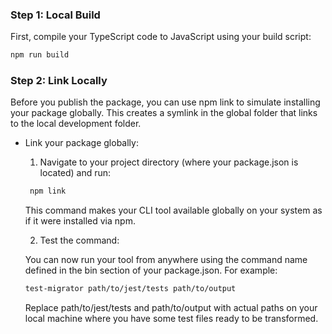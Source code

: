 ### Step 1: Local Build

First, compile your TypeScript code to JavaScript using your build script:

```bash
npm run build
```

### Step 2: Link Locally

Before you publish the package, you can use npm link to simulate installing your package globally. This creates a symlink in the global folder that links to the local development folder.

- Link your package globally:

  1. Navigate to your project directory (where your package.json is located) and run:

  ```bash
   npm link
  ```

  This command makes your CLI tool available globally on your system as if it were installed via npm.

  2. Test the command:

  You can now run your tool from anywhere using the command name defined in the bin section of your package.json. For example:

  ```bash
  test-migrator path/to/jest/tests path/to/output
  ```

  Replace path/to/jest/tests and path/to/output with actual paths on your local machine where you have some test files ready to be transformed.
